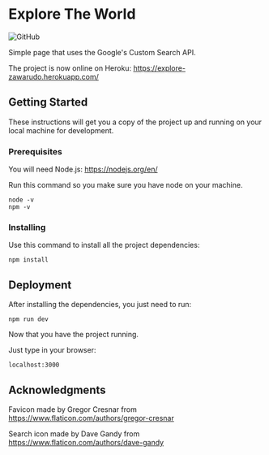 # Explore The World
![GitHub](https://img.shields.io/github/license/rihor/page-explore-world.svg)

Simple page that uses the Google's Custom Search API.

The project is now online on Heroku: https://explore-zawarudo.herokuapp.com/

## Getting Started

These instructions will get you a copy of the project up and running on your local machine for development.

### Prerequisites

You will need Node.js: https://nodejs.org/en/

Run this command so you make sure you have node on your machine.
```
node -v
npm -v
```

### Installing

Use this command to install all the project dependencies:
```
npm install
```

## Deployment

After installing the dependencies, you just need to run:
```
npm run dev
```

Now that you have the project running.

Just type in your browser:

```
localhost:3000
```

## Acknowledgments

Favicon made by Gregor Cresnar from https://www.flaticon.com/authors/gregor-cresnar

Search icon made by Dave Gandy from https://www.flaticon.com/authors/dave-gandy
